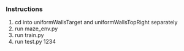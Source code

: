 ### Instructions

1. cd into uniformWallsTarget and uniformWallsTopRight separately
2. run maze_env.py
3. run train.py
4. run test.py 1234

